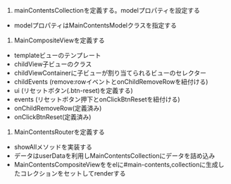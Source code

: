 1. mainContentsCollectionを定義する。modelプロパティを設定する
 + modelプロパティはMainContentsModelクラスを指定する
1. MainCompositeViewを定義する
 + templateビューのテンプレート
 + childView子ビューのクラス
 + childViewContainerに子ビューが割り当てられるビューのセレクター
 + childEvents (remove:rowイベントとonChildRemoveRowを紐付ける)
 + ui (リセットボタン(.btn-reset)を定義する)
 + events (リセットボタン押下とonClickBtnResetを紐付ける) 
 + onChildRemoveRow(定義済み)
 + onClickBtnReset(定義済み)
1. MainContentsRouterを定義する
 + showAllメソッドを実装する
 + データはuserDataを利用しMainContentsCollectionにデータを詰め込み
 + MainContentsCompositeViewををelに#main-contents,collectionに生成したコレクションをセットしてrenderする
